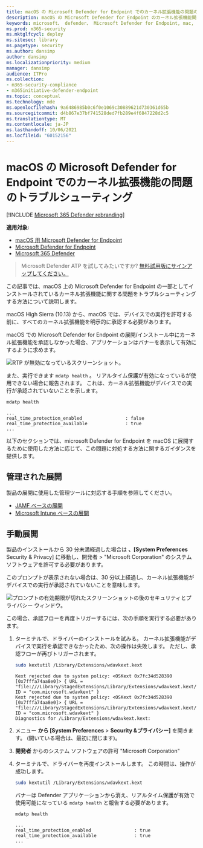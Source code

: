 ```yaml
---
title: macOS の Microsoft Defender for Endpoint でのカーネル拡張機能の問題のトラブルシューティング
description: macOS の Microsoft Defender for Endpoint のカーネル拡張機能関連の問題のトラブルシューティングを行います。
keywords: microsoft、 defender、 Microsoft Defender for Endpoint, mac, kernel, extension
ms.prod: m365-security
ms.mktglfcycl: deploy
ms.sitesec: library
ms.pagetype: security
ms.author: dansimp
author: dansimp
ms.localizationpriority: medium
manager: dansimp
audience: ITPro
ms.collection:
- m365-security-compliance
- m365initiative-defender-endpoint
ms.topic: conceptual
ms.technology: mde
ms.openlocfilehash: 9a6486985b0c6f0e1069c30889621d730361d65b
ms.sourcegitcommit: d4b867e37bf741528ded7fb289e4f6847228d2c5
ms.translationtype: MT
ms.contentlocale: ja-JP
ms.lasthandoff: 10/06/2021
ms.locfileid: "60152156"
---
```

# <a name="troubleshoot-kernel-extension-issues-in-microsoft-defender-for-endpoint-on-macos"></a>macOS の Microsoft Defender for Endpoint でのカーネル拡張機能の問題のトラブルシューティング

[!INCLUDE [Microsoft 365 Defender rebranding](../../includes/microsoft-defender.md)]


**適用対象:**

- [macOS 用 Microsoft Defender for Endpoint](microsoft-defender-endpoint-mac.md)
- [Microsoft Defender for Endpoint](https://go.microsoft.com/fwlink/p/?linkid=2154037)
- [Microsoft 365 Defender](https://go.microsoft.com/fwlink/?linkid=2118804)

> Microsoft Defender ATP を試してみたいですか? [無料試用版にサインアップしてください。](https://signup.microsoft.com/create-account/signup?products=7f379fee-c4f9-4278-b0a1-e4c8c2fcdf7e&ru=https://aka.ms/MDEp2OpenTrial?ocid=docs-wdatp-exposedapis-abovefoldlink)

この記事では、macOS 上の Microsoft Defender for Endpoint の一部としてインストールされているカーネル拡張機能に関する問題をトラブルシューティングする方法について説明します。

macOS High Sierra (10.13) から、macOS では、デバイスでの実行を許可する前に、すべてのカーネル拡張機能を明示的に承認する必要があります。

macOS での Microsoft Defender for Endpoint の展開/インストール中にカーネル拡張機能を承認しなかった場合、アプリケーションはバナーを表示して有効にするように求めます。

   ![RTP が無効になっているスクリーンショット。](images/mdatp-32-main-app-fix.png)

また、実行できます ```mdatp health``` 。 リアルタイム保護が有効になっているが使用できない場合に報告されます。 これは、カーネル拡張機能がデバイスでの実行が承認されていないことを示します。

```bash
mdatp health
```
```Output
...
real_time_protection_enabled                : false
real_time_protection_available              : true
...
```

以下のセクションでは、microsoft Defender for Endpoint を macOS に展開するために使用した方法に応じて、この問題に対処する方法に関するガイダンスを提供します。

## <a name="managed-deployment"></a>管理された展開

製品の展開に使用した管理ツールに対応する手順を参照してください。

- [JAMF ベースの展開](mac-install-with-jamf.md)
- [Microsoft Intune ベースの展開](mac-install-with-intune.md#create-system-configuration-profiles)

## <a name="manual-deployment"></a>手動展開

製品のインストールから 30 分未満経過した場合は **、[System Preferences** Security & Privacy] に移動し、開発者 \> "Microsoft Corporation" のシステム ソフトウェアを許可する必要があります。

このプロンプトが表示されない場合は、30 分以上経過し、カーネル拡張機能がデバイスでの実行が承認されていないことを意味します。

![プロンプトの有効期限が切れたスクリーンショットの後のセキュリティとプライバシー ウィンドウ。](images/mdatp-33-securityprivacysettings-noprompt.png)

この場合、承認フローを再度トリガーするには、次の手順を実行する必要があります。

1. ターミナルで、ドライバーのインストールを試みる。 カーネル拡張機能がデバイスで実行を承認できなかったため、次の操作は失敗します。 ただし、承認フローが再びトリガーされます。

    ```bash
    sudo kextutil /Library/Extensions/wdavkext.kext
    ```

    ```Output
    Kext rejected due to system policy: <OSKext 0x7fc34d528390 [0x7fffa74aa8e0]> { URL = "file:///Library/StagedExtensions/Library/Extensions/wdavkext.kext/", ID = "com.microsoft.wdavkext" }
    Kext rejected due to system policy: <OSKext 0x7fc34d528390 [0x7fffa74aa8e0]> { URL = "file:///Library/StagedExtensions/Library/Extensions/wdavkext.kext/", ID = "com.microsoft.wdavkext" }
    Diagnostics for /Library/Extensions/wdavkext.kext:
    ```

2. メニュー **から [System Preferences** \> **Security &プライバシー]** を開きます。 (開いている場合は、最初に閉じます)。

3. **開発者** からのシステム ソフトウェアの許可 "Microsoft Corporation"

4. ターミナルで、ドライバーを再度インストールします。 この時間は、操作が成功します。

    ```bash
    sudo kextutil /Library/Extensions/wdavkext.kext
    ```

    バナーは Defender アプリケーションから消え、リアルタイム保護が有効で使用可能になっている ```mdatp health``` と報告する必要があります。

    ```bash
    mdatp health
    ```

    ```Output
    ...
    real_time_protection_enabled                : true
    real_time_protection_available              : true
    ...
    ```
